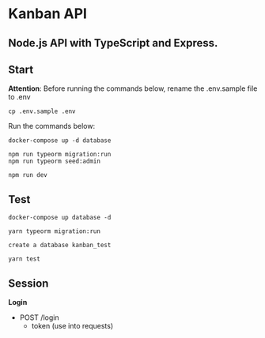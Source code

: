 # Kanban API

## Node.js API with TypeScript and Express.

## Start
<b>Attention</b>: Before running the commands below, rename the .env.sample file to .env
```
cp .env.sample .env
```

Run the commands below:
```
docker-compose up -d database

npm run typeorm migration:run
npm run typeorm seed:admin

npm run dev
```

## Test

```
docker-compose up database -d

yarn typeorm migration:run

create a database kanban_test

yarn test
```

## Session

**Login**

- POST /login
  - token (use into requests)
  